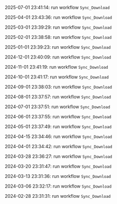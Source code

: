 2025-07-01 23:41:14: run workflow `Sync_Download` 

2025-04-01 23:43:36: run workflow `Sync_Download` 

2025-03-01 23:39:29: run workflow `Sync_Download` 

2025-02-01 23:38:58: run workflow `Sync_Download` 

2025-01-01 23:39:23: run workflow `Sync_Download` 

2024-12-01 23:40:09: run workflow `Sync_Download` 

2024-11-01 23:41:19: run workflow `Sync_Download` 

2024-10-01 23:41:17: run workflow `Sync_Download` 

2024-09-01 23:38:03: run workflow `Sync_Download` 

2024-08-01 23:37:57: run workflow `Sync_Download` 

2024-07-01 23:37:51: run workflow `Sync_Download` 

2024-06-01 23:37:55: run workflow `Sync_Download` 

2024-05-01 23:37:49: run workflow `Sync_Download` 

2024-04-15 23:34:46: run workflow `Sync_Download` 

2024-04-01 23:34:42: run workflow `Sync_Download` 

2024-03-28 23:36:27: run workflow `Sync_Download` 

2024-03-20 23:31:47: run workflow `Sync_Download` 

2024-03-13 23:31:36: run workflow `Sync_Download` 

2024-03-06 23:32:17: run workflow `Sync_Download` 

2024-02-28 23:31:31: run workflow `Sync_Download` 


